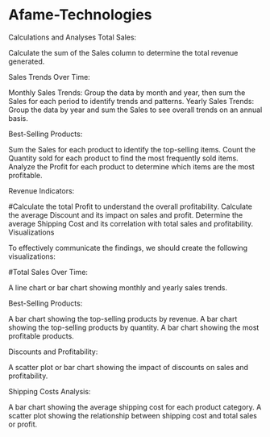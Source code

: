 # Afame-Technologies


Calculations and Analyses
Total Sales:

Calculate the sum of the Sales column to determine the total revenue generated.

Sales Trends Over Time:

Monthly Sales Trends: Group the data by month and year, then sum the Sales for each period to identify trends and patterns.
Yearly Sales Trends: Group the data by year and sum the Sales to see overall trends on an annual basis.

Best-Selling Products:

Sum the Sales for each product to identify the top-selling items.
Count the Quantity sold for each product to find the most frequently sold items.
Analyze the Profit for each product to determine which items are the most profitable.

Revenue Indicators:

#Calculate the total Profit to understand the overall profitability.
Calculate the average Discount and its impact on sales and profit.
Determine the average Shipping Cost and its correlation with total sales and profitability.
Visualizations

To effectively communicate the findings, we should create the following visualizations:

#Total Sales Over Time:

A line chart or bar chart showing monthly and yearly sales trends.

Best-Selling Products:

A bar chart showing the top-selling products by revenue.
A bar chart showing the top-selling products by quantity.
A bar chart showing the most profitable products.

Discounts and Profitability:

A scatter plot or bar chart showing the impact of discounts on sales and profitability.

Shipping Costs Analysis:


A bar chart showing the average shipping cost for each product category.
A scatter plot showing the relationship between shipping cost and total sales or profit.
